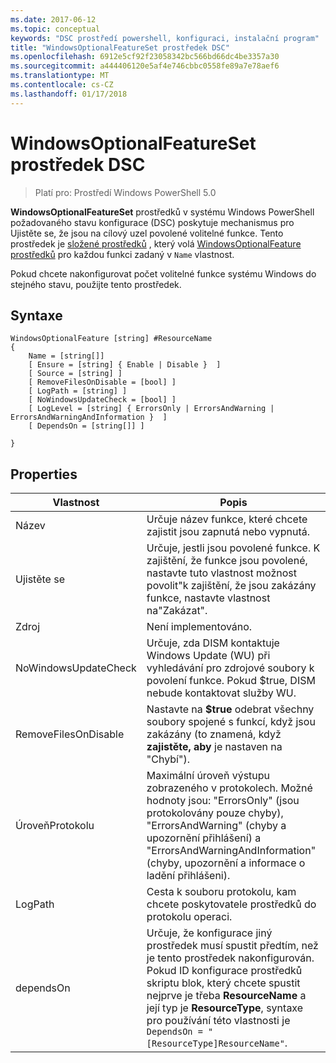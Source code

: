 ```yaml
---
ms.date: 2017-06-12
ms.topic: conceptual
keywords: "DSC prostředí powershell, konfiguraci, instalační program"
title: "WindowsOptionalFeatureSet prostředek DSC"
ms.openlocfilehash: 6912e5cf92f23058342bc566bd66dc4be3357a30
ms.sourcegitcommit: a444406120e5af4e746cbbc0558fe89a7e78aef6
ms.translationtype: MT
ms.contentlocale: cs-CZ
ms.lasthandoff: 01/17/2018
---
```

# <a name="dsc-windowsoptionalfeatureset-resource"></a>WindowsOptionalFeatureSet prostředek DSC

> Platí pro: Prostředí Windows PowerShell 5.0

**WindowsOptionalFeatureSet** prostředků v systému Windows PowerShell požadovaného stavu konfigurace (DSC) poskytuje mechanismus pro Ujistěte se, že jsou na cílový uzel povolené volitelné funkce. Tento prostředek je [složené prostředků](authoringResourceComposite.md) , který volá [WindowsOptionalFeature prostředků](windowsOptionalFeatureResource.md) pro každou funkci zadaný v `Name` vlastnost.

Pokud chcete nakonfigurovat počet volitelné funkce systému Windows do stejného stavu, použijte tento prostředek.

## <a name="syntax"></a>Syntaxe

```
WindowsOptionalFeature [string] #ResourceName
{
    Name = [string[]]
    [ Ensure = [string] { Enable | Disable }  ]
    [ Source = [string] ] 
    [ RemoveFilesOnDisable = [bool] ]  
    [ LogPath = [string] ]
    [ NoWindowsUpdateCheck = [bool] ]
    [ LogLevel = [string] { ErrorsOnly | ErrorsAndWarning | ErrorsAndWarningAndInformation }  ]
    [ DependsOn = [string[]] ]
    
}
```

## <a name="properties"></a>Properties

|  Vlastnost  |  Popis   | 
|---|---| 
| Název| Určuje název funkce, které chcete zajistit jsou zapnutá nebo vypnutá.| 
| Ujistěte se| Určuje, jestli jsou povolené funkce. K zajištění, že funkce jsou povolené, nastavte tuto vlastnost možnost povolit"k zajištění, že jsou zakázány funkce, nastavte vlastnost na"Zakázat".|
| Zdroj| Není implementováno.|
| NoWindowsUpdateCheck| Určuje, zda DISM kontaktuje Windows Update (WU) při vyhledávání pro zdrojové soubory k povolení funkce. Pokud $true, DISM nebude kontaktovat služby WU.|
| RemoveFilesOnDisable| Nastavte na **$true** odebrat všechny soubory spojené s funkcí, když jsou zakázány (to znamená, když **zajistěte, aby** je nastaven na "Chybí").|
| ÚroveňProtokolu| Maximální úroveň výstupu zobrazeného v protokolech. Možné hodnoty jsou: "ErrorsOnly" (jsou protokolovány pouze chyby), "ErrorsAndWarning" (chyby a upozornění přihlášení) a "ErrorsAndWarningAndInformation" (chyby, upozornění a informace o ladění přihlášeni).|
| LogPath| Cesta k souboru protokolu, kam chcete poskytovatele prostředků do protokolu operaci.| 
| dependsOn| Určuje, že konfigurace jiný prostředek musí spustit předtím, než je tento prostředek nakonfigurován. Pokud ID konfigurace prostředků skriptu blok, který chcete spustit nejprve je třeba __ResourceName__ a její typ je __ResourceType__, syntaxe pro používání této vlastnosti je `DependsOn = "[ResourceType]ResourceName"`.| 
 




